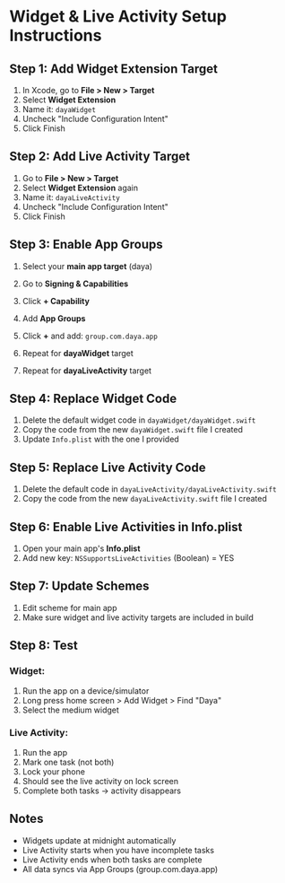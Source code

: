 # Widget & Live Activity Setup Instructions

## Step 1: Add Widget Extension Target

1. In Xcode, go to **File > New > Target**
2. Select **Widget Extension**
3. Name it: `dayaWidget`
4. Uncheck "Include Configuration Intent"
5. Click Finish

## Step 2: Add Live Activity Target

1. Go to **File > New > Target**
2. Select **Widget Extension** again
3. Name it: `dayaLiveActivity`
4. Uncheck "Include Configuration Intent"
5. Click Finish

## Step 3: Enable App Groups

1. Select your **main app target** (daya)
2. Go to **Signing & Capabilities**
3. Click **+ Capability**
4. Add **App Groups**
5. Click **+** and add: `group.com.daya.app`

6. Repeat for **dayaWidget** target
7. Repeat for **dayaLiveActivity** target

## Step 4: Replace Widget Code

1. Delete the default widget code in `dayaWidget/dayaWidget.swift`
2. Copy the code from the new `dayaWidget.swift` file I created
3. Update `Info.plist` with the one I provided

## Step 5: Replace Live Activity Code

1. Delete the default code in `dayaLiveActivity/dayaLiveActivity.swift`
2. Copy the code from the new `dayaLiveActivity.swift` file I created

## Step 6: Enable Live Activities in Info.plist

1. Open your main app's **Info.plist**
2. Add new key: `NSSupportsLiveActivities` (Boolean) = YES

## Step 7: Update Schemes

1. Edit scheme for main app
2. Make sure widget and live activity targets are included in build

## Step 8: Test

### Widget:
1. Run the app on a device/simulator
2. Long press home screen > Add Widget > Find "Daya"
3. Select the medium widget

### Live Activity:
1. Run the app
2. Mark one task (not both)
3. Lock your phone
4. Should see the live activity on lock screen
5. Complete both tasks → activity disappears

## Notes

- Widgets update at midnight automatically
- Live Activity starts when you have incomplete tasks
- Live Activity ends when both tasks are complete
- All data syncs via App Groups (group.com.daya.app)

